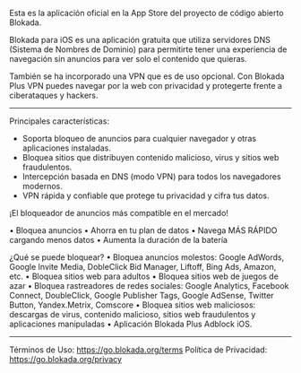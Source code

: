 Esta es la aplicación oficial en la App Store del proyecto de código abierto Blokada.

Blokada para iOS es una aplicación gratuita que utiliza servidores DNS (Sistema de Nombres de Dominio) para permitirte tener una experiencia de navegación sin anuncios para ver solo el contenido que quieras.

También se ha incorporado una VPN que es de uso opcional. Con Blokada Plus VPN puedes navegar por la web con privacidad y protegerte frente a ciberataques y hackers.

----

Principales características:

- Soporta bloqueo de anuncios para cualquier navegador y otras aplicaciones instaladas.
- Bloquea sitios que distribuyen contenido malicioso, virus y sitios web fraudulentos.
- Intercepción basada en DNS (modo VPN) para todos los navegadores modernos.
- VPN rápida y confiable que protege tu privacidad y cifra tus datos.

¡El bloqueador de anuncios más compatible en el mercado!

• Bloquea anuncios • Ahorra en tu plan de datos • Navega MÁS RÁPIDO cargando menos datos • Aumenta la duración de la batería

¿Qué se puede bloquear? • Bloquea anuncios molestos: Google AdWords, Google Invite Media, DobleClick Bid Manager, Liftoff, Bing Ads, Amazon, etc. • Bloquea sitios web para adultos • Bloquea sitios web de juegos de azar • Bloquea rastreadores de redes sociales: Google Analytics, Facebook Connect, DoubleClick, Google Publisher Tags, Google AdSense, Twitter Button, Yandex.Metrix, Comscore • Bloquea sitios web maliciosos: descargas de virus, contenido malicioso, sitios web fraudulentos y aplicaciones manipuladas • Aplicación Blokada Plus Adblock iOS.

----

Términos de Uso: https://go.blokada.org/terms Política de Privacidad: https://go.blokada.org/privacy
